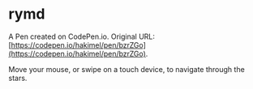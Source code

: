 # rymd

A Pen created on CodePen.io. Original URL: [https://codepen.io/hakimel/pen/bzrZGo](https://codepen.io/hakimel/pen/bzrZGo).

Move your mouse, or swipe on a touch device, to navigate through the stars.